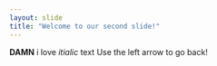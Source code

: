 ```yaml
---
layout: slide
title: "Welcome to our second slide!"
---
```

**DAMN** i love *itialic* text
Use the left arrow to go back!
